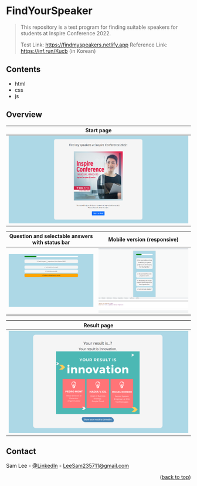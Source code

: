 # FindYourSpeaker
> This repository is a test program for finding suitable speakers for students at Inspire Conference 2022. 
>
> Test Link: https://findmyspeakers.netlify.app
> Reference Link: https://inf.run/Kucb (in Korean)
> 
## Contents
* html
* css
* js

## Overview
| Start page |  
|---------------------|
| ![](./image/start_page.png) |

| Question and selectable answers with status bar | Mobile version (responsive) |
|---------------------|---------------------|
|![](./image/content_page.png) |![](./image/responsive_page.png) |

| Result page |
|---------------------|
|![](./image/result_page.png) |

<!-- CONTACT -->
## Contact

Sam Lee - [@LinkedIn](https://www.linkedin.com/in/sam-lee-dev/) - LeeSam235711@gmail.com


<p align="right">(<a href="#top">back to top</a>)</p>
